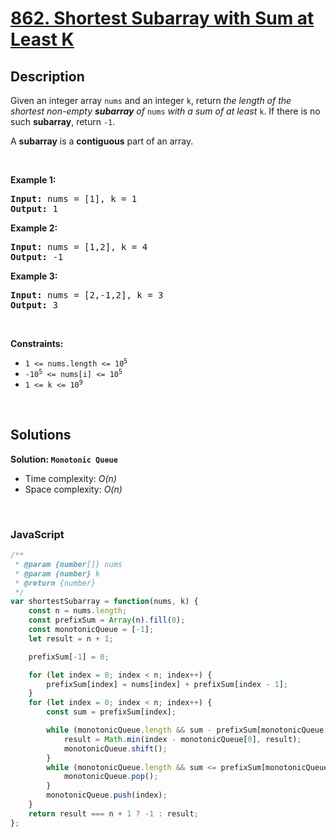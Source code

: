 # [862. Shortest Subarray with Sum at Least K](https://leetcode.com/problems/shortest-subarray-with-sum-at-least-k)

## Description

<div class="elfjS" data-track-load="description_content"><p>Given an integer array <code>nums</code> and an integer <code>k</code>, return <em>the length of the shortest non-empty <strong>subarray</strong> of </em><code>nums</code><em> with a sum of at least </em><code>k</code>. If there is no such <strong>subarray</strong>, return <code>-1</code>.</p>

<p>A <strong>subarray</strong> is a <strong>contiguous</strong> part of an array.</p>

<p>&nbsp;</p>
<p><strong class="example">Example 1:</strong></p>
<pre><strong>Input:</strong> nums = [1], k = 1
<strong>Output:</strong> 1
</pre><p><strong class="example">Example 2:</strong></p>
<pre><strong>Input:</strong> nums = [1,2], k = 4
<strong>Output:</strong> -1
</pre><p><strong class="example">Example 3:</strong></p>
<pre><strong>Input:</strong> nums = [2,-1,2], k = 3
<strong>Output:</strong> 3
</pre>
<p>&nbsp;</p>
<p><strong>Constraints:</strong></p>

<ul>
	<li><code>1 &lt;= nums.length &lt;= 10<sup>5</sup></code></li>
	<li><code>-10<sup>5</sup> &lt;= nums[i] &lt;= 10<sup>5</sup></code></li>
	<li><code>1 &lt;= k &lt;= 10<sup>9</sup></code></li>
</ul>
</div>

<p>&nbsp;</p>

## Solutions

**Solution: `Monotonic Queue`**
- Time complexity: <em>O(n)</em>
- Space complexity: <em>O(n)</em>

<p>&nbsp;</p>

### **JavaScript**

```js
/**
 * @param {number[]} nums
 * @param {number} k
 * @return {number}
 */
var shortestSubarray = function(nums, k) {
    const n = nums.length;
    const prefixSum = Array(n).fill(0);
    const monotonicQueue = [-1];
    let result = n + 1;

    prefixSum[-1] = 0;

    for (let index = 0; index < n; index++) {
        prefixSum[index] = nums[index] + prefixSum[index - 1];
    }
    for (let index = 0; index < n; index++) {
        const sum = prefixSum[index];

        while (monotonicQueue.length && sum - prefixSum[monotonicQueue[0]] >= k) {
            result = Math.min(index - monotonicQueue[0], result);
            monotonicQueue.shift();
        }
        while (monotonicQueue.length && sum <= prefixSum[monotonicQueue.at(-1)]) {
            monotonicQueue.pop();
        }
        monotonicQueue.push(index);
    }
    return result === n + 1 ? -1 : result;
};
```
